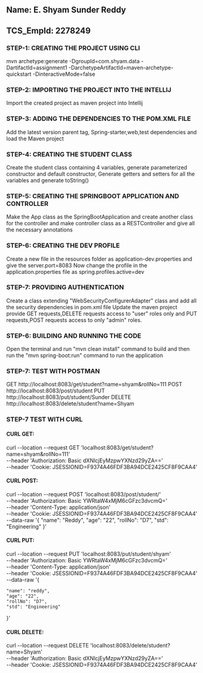 ## Name: E. Shyam Sunder Reddy
## TCS_EmpId: 2278249
### STEP-1: CREATING THE PROJECT USING CLI
mvn archetype:generate -DgroupId=com.shyam.data -DartifactId=assignment1 -DarchetypeArtifactId=maven-archetype-quickstart -DinteractiveMode=false

### STEP-2: IMPORTING THE PROJECT INTO THE INTELLIJ
Import the created project as maven project into Intellij

### STEP-3: ADDING THE DEPENDENCIES TO THE POM.XML FILE
Add the latest version parent tag, Spring-starter,web,test dependencies and load the Maven project

### STEP-4: CREATING THE STUDENT CLASS
Create the student class containing 4 variables, generate parameterized constructor and default constructor,
Generate getters and setters for all the variables and generate toString()

### STEP-5: CREATING THE SPRINGBOOT APPLICATION AND CONTROLLER
Make the App class as the SpringBootApplication and create another class for the controller and make controller class as a RESTController
and give all the necessary annotations

### STEP-6: CREATING THE DEV PROFILE
Create a new file in the resources folder as application-dev.properties and give the server.port=8083
Now change the profile in the application.properties file as spring.profiles.active=dev

### STEP-7: PROVIDING AUTHENTICATION
Create a class extending "WebSecurityConfigurerAdapter" class and add all the security dependencies in pom.xml file
Update the maven project
provide GET requests,DELETE requests  access to "user" roles only and PUT requests,POST requests access to only "admin" roles.

### STEP-6: BUILDING AND RUNNING THE CODE
Open the terminal and run "mvn clean install" command to build and then run the "mvn spring-boot:run" command to run the application

### STEP-7: TEST WITH POSTMAN
GET http://localhost:8083/get/student?name=shyam&rollNo=111
POST http://localhost:8083/post/student
PUT http://localhost:8083/put/student/Sunder
DELETE http://localhost:8083/delete/student?name=Shyam

### STEP-7 TEST WITH CURL

#### CURL GET:

curl --location --request GET 'localhost:8083/get/student?name=shyam&rollNo=111' \
--header 'Authorization: Basic dXNlcjEyMzpwYXNzd29yZA==' \
--header 'Cookie: JSESSIONID=F9374A46FDF3BA94DCE2425CF8F9CAA4'

#### CURL POST:
curl --location --request POST 'localhost:8083/post/student/' \
--header 'Authorization: Basic YWRtaW4xMjM6cGFzc3dvcmQ=' \
--header 'Content-Type: application/json' \
--header 'Cookie: JSESSIONID=F9374A46FDF3BA94DCE2425CF8F9CAA4' \
--data-raw '{
"name": "Reddy",
"age": "22",
"rollNo": "D7",
"std": "Engineering"
}'
#### CURL PUT:
curl --location --request PUT 'localhost:8083/put/student/shyam' \
--header 'Authorization: Basic YWRtaW4xMjM6cGFzc3dvcmQ=' \
--header 'Content-Type: application/json' \
--header 'Cookie: JSESSIONID=F9374A46FDF3BA94DCE2425CF8F9CAA4' \
--data-raw '{

    "name": "reddy",
    "age": "22",
    "rollNo": "D7",
    "std": "Engineering"
}'
#### CURL DELETE:
curl --location --request DELETE 'localhost:8083/delete/student?name=Shyam' \
--header 'Authorization: Basic dXNlcjEyMzpwYXNzd29yZA==' \
--header 'Cookie: JSESSIONID=F9374A46FDF3BA94DCE2425CF8F9CAA4'
